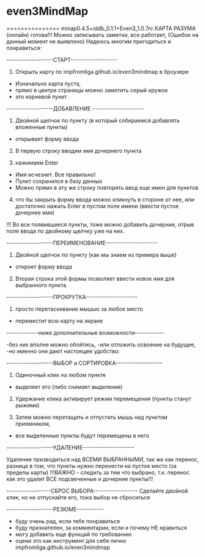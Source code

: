 # even3MindMap

=============== mmap0.4.5+iddb_0.1.1+Even3_1.0.7rc
КАРТА РАЗУМА (онлайн) готова!!!
Можно записывать заметки, все работает,
(Ошибок на данный момент не выявлено)
Надеюсь многим пригодиться и понравиться:

-------------------СТАРТ-------------------

1) Открыть карту по impfromliga.github.io/even3mindmap в броузере
- Изначально карта пуста,
- прямо в центре страницы можно заметить серый кружок
- это корневой пункт

-------------------ДОБАВЛЕНИЕ ---------------------

1) Двойной щелчок по пункту (в который собираемся добавлять вложенные пункты)
- открывает форму ввода

2) В первую строку вводим имя дочернего пункта

3) нажимаем Enter
- Имя исчезнет. Все правильно!
- Пункт сохранился в базу данных
- Можно прямо в эту же строку повторять ввод еще имен для пунктов

4) что бы закрыть форму ввода можно кликнуть в стороне от нее,
или достаточно нажать Enter в пустом поле имени (ввести пустое дочернее имя)

!!! Во все появившиеся пункты, тоже можно добавить дочерние,
отрыв поле ввода по двойному щелчку уже на них.

-------------------ПЕРЕИМЕНОВАНИЕ---------------------

1) Двойной щелчок по пункту (как мы знаем из примера выше)
- откроет форму ввода

2) Вторая строка этой формы позволяет ввести новое имя для выбранного пункта

-------------------ПРОКРУТКА--------------------- 

1) просто перетаскивание мышью за любое место
- переместит всю карту на экране 

-------------ниже дополнительные возможности------------

-без них вполне можно обойтись,
-или отложить освоение на будущее,
-но именно они дают настоящее удобство:

-------------------ВЫБОР и СОРТИРОВКА-------------------

1) Одиночный клик на любом пункте
- выделяет его (либо снимает выделение)

2) Удержание клика активирует режим перемещения (пункты станут рыжими)

3) Затем можно перетащить и отпустить мышь над пунктом приемником,
- все выделенные пункты будут перемещены в него

-------------------УДАЛЕНИЕ---------------------

Удаление призводиться над ВСЕМИ ВЫБРАННЫМИ, так же как перенос,
разница в том, что пункты нужно перенести на пустое место (за пределы карты)
!!!ВАЖНО - следить за тем что выбрано, т.к. перенос как это удалит ВСЕ подсвеченные и дочерние пункты!!!

------------------СБРОС ВЫБОРА------------------
Сделайте двойной клик, но не отпускайте его, пока выбор не сброситься

-------------------РЕЗЮМЕ-----------

- буду очень рад, если тебе понравиться
- буду признателен, за комментарии, если и почему НЕ нравиться
- могу добавить еще функций по требованию
- оцени это как инструмент для себя лично
impfromliga.github.io/even3mindmap